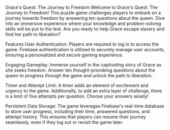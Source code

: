 Grace's Quest: The Journey to Freedom
Welcome to Grace's Quest: The Journey to Freedom! This puzzle game challenges players to embark on a journey towards freedom by answering ten questions about the queen. Dive into an immersive experience where your knowledge and problem-solving skills will be put to the test. Are you ready to help Grace escape slavery and find her path to liberation?

Features
User Authentication: Players are required to log in to access the game. Firebase authentication is utilized to securely manage user accounts, ensuring a personalized and secure gaming experience.

Engaging Gameplay: Immerse yourself in the captivating story of Grace as she seeks freedom. Answer ten thought-provoking questions about the queen to progress through the game and unlock the path to liberation.

Timer and Attempt Limit: A timer adds an element of excitement and urgency to the game.  Additionally, to add an extra layer of challenge, there is a limit of five attempts per question. Choose your answers wisely!

Persistent Data Storage: The game leverages Firebase's real-time database to store user progress, including their  time, answered questions, and attempt history. This ensures that players can resume their journey seamlessly, even if they log out or revisit the game later.
